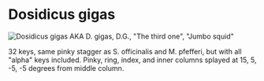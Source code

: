 # Dosidicus gigas
![Dosidicus gigas](/Images/dosidicus_gigas.png)
AKA D. gigas, D.G., "The third one", "Jumbo squid"

32 keys, same pinky stagger as S. officinalis and M. pfefferi, but with all "alpha" keys included. Pinky, ring, index, and inner columns splayed at 15, 5, -5, -5 degrees from middle column.